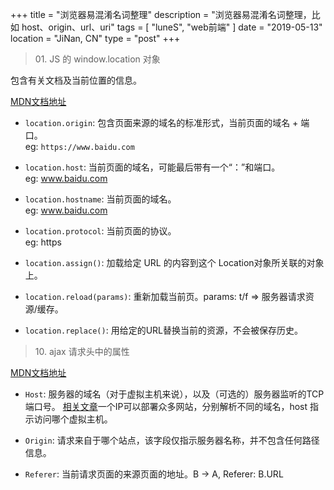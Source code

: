 +++
title = "浏览器易混淆名词整理"
description = "浏览器易混淆名词整理，比如 host、origin、url、uri"
tags = [ "luneS", "web前端" ]
date = "2019-05-13"
location = "JiNan, CN"
type = "post"
+++

> 01\. JS 的 window.location 对象

包含有关文档及当前位置的信息。

[MDN文档地址](https://developer.mozilla.org/zh-CN/docs/Web/API/Window/location)

* `location.origin`: 包含页面来源的域名的标准形式，当前页面的域名 + 端口。
<br>eg: `https://www.baidu.com`

* `location.host`: 当前页面的域名，可能最后带有一个“：”和端口。
<br>eg: www.baidu.com

* `location.hostname`: 当前页面的域名。
<br>eg: www.baidu.com

* `location.protocol`: 当前页面的协议。
<br>eg: https

* `location.assign()`: 加载给定 URL 的内容到这个 Location对象所关联的对象上。

* `location.reload(params)`: 重新加载当前页。params: t/f => 服务器请求资源/缓存。

* `location.replace()`: 用给定的URL替换当前的资源，不会被保存历史。

> 10\. ajax 请求头中的属性

[MDN文档地址](https://developer.mozilla.org/zh-CN/docs/Web/HTTP)

* `Host`: 服务器的域名（对于虚拟主机来说），以及（可选的）服务器监听的TCP端口号。
[相关文章](https://blog.csdn.net/netdxy/article/details/51195560)一个IP可以部署众多网站，分别解析不同的域名，host 指示访问哪个虚拟主机。 

* `Origin`: 请求来自于哪个站点，该字段仅指示服务器名称，并不包含任何路径信息。

* `Referer`: 当前请求页面的来源页面的地址。B -> A, Referer: B.URL